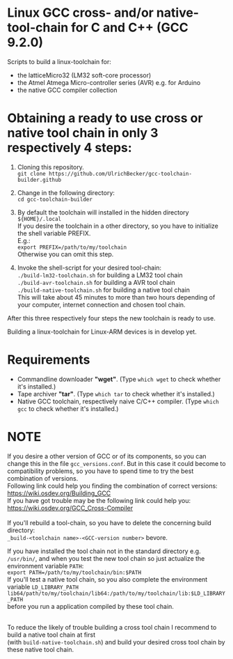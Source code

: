 # Linux GCC cross- and/or native- tool-chain for C and C++ (GCC 9.2.0)
Scripts to build a linux-toolchain for:
+ the latticeMicro32 (LM32 soft-core processor)
+ the Atmel Atmega Micro-controller series (AVR) e.g. for Arduino
+ the native GCC compiler collection

# Obtaining a ready to use cross or native tool chain in only 3 respectively 4 steps:

1) Cloning this repository.<br/>
```git clone https://github.com/UlrichBecker/gcc-toolchain-builder.github```

2) Change in the following directory:<br/>
```cd gcc-toolchain-builder```

3) By default the toolchain will installed in the hidden directory<br/>
```${HOME}/.local```<br/>
If you desire the toolchain in a other directory, so you have to initialize the shell variable PREFIX.<br/>
E.g.:<br/>
```export PREFIX=/path/to/my/toolchain```<br/>
Otherwise you can omit this step.

4) Invoke the shell-script for your desired tool-chain:<br/>
```./build-lm32-toolchain.sh``` for building a LM32 tool chain<br/>
```./build-avr-toolchain.sh``` for building a AVR tool chain<br/>
```./build-native-toolchain.sh``` for building a native tool chain<br/>
This will take about 45 minutes to more than two hours depending of your computer, internet connection and chosen tool chain.

After this three respectively four steps the new toolchain is ready to use.

Building a linux-toolchain for Linux-ARM devices is in develop yet.

# Requirements
+ Commandline downloader <b>"wget"</b>. (Type ```which wget``` to check whether it's installed.)
+ Tape archiver <b>"tar"</b>. (Type ```which tar``` to check whether it's installed.)
+ Native GCC toolchain, respectively naive C/C++ compiler. (Type ```which gcc``` to check whether it's installed.)

# NOTE
If you desire a other version of GCC or of its components, so you can change this in the file ```gcc_versions.conf```.
But in this case it could become to compatibility problems, so you have to spend time to try the best combination of versions.
<br/>Following link could help you finding the combination of correct versions: https://wiki.osdev.org/Building_GCC<br/>
If you have got trouble may be the following link could help you: https://wiki.osdev.org/GCC_Cross-Compiler<br/><br/>
If you'll rebuild a tool-chain, so you have to delete the concerning build directory:</br> ```_build-<toolchain name>-<GCC-version number>``` bevore.

If you have installed the tool chain not in the standard directory e.g. ```/usr/bin/```,
and when you test the new tool chain so just actualize the environment variable ```PATH```:<br/>
```export PATH=/path/to/my/toolchain/bin:$PATH```<br/>
If you'll test a native tool chain, so you also complete the environment variable ```LD_LIBRARY_PATH```<br/>
```lib64/path/to/my/toolchain/lib64:/path/to/my/toolchain/lib:$LD_LIBRARY_PATH```<br/>
before you run a application compiled by these tool chain.</br></br>

To reduce the likely of trouble building a cross tool chain I recommend to build a native tool chain at first</br>(with ```build-native-toolchain.sh```) and build your desired cross tool chain by these native tool chain. 

